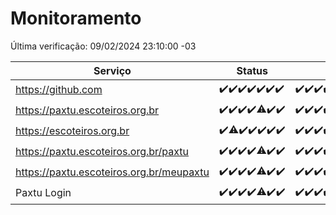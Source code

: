 # Monitoramento

Última verificação: 09/02/2024 23:10:00 -03

|Serviço|Status|Últimas 24h|
|---|---|---|
|https://github.com|<span title="2024-02-03: OK=24">✔️</span><span title="2024-02-04: OK=24">✔️</span><span title="2024-02-05: OK=24">✔️</span><span title="2024-02-06: OK=24">✔️</span><span title="2024-02-07: OK=24">✔️</span><span title="2024-02-08: OK=24">✔️</span><span title="2024-02-09: OK=2">✔️</span>|<span title="08/02/2024 23:12:00 -03 : 200">✔️</span><span title="09/02/2024 00:06:00 -03 : 200">✔️</span><span title="09/02/2024 01:07:00 -03 : 200">✔️</span><span title="09/02/2024 02:05:00 -03 : 200">✔️</span><span title="09/02/2024 03:08:00 -03 : 200">✔️</span><span title="09/02/2024 04:04:00 -03 : 200">✔️</span><span title="09/02/2024 05:08:00 -03 : 200">✔️</span><span title="09/02/2024 06:07:00 -03 : 200">✔️</span><span title="09/02/2024 07:06:00 -03 : 200">✔️</span><span title="09/02/2024 08:04:00 -03 : 200">✔️</span><span title="09/02/2024 09:11:00 -03 : 200">✔️</span><span title="09/02/2024 10:04:00 -03 : 200">✔️</span><span title="09/02/2024 11:04:00 -03 : 200">✔️</span><span title="09/02/2024 12:05:00 -03 : 200">✔️</span><span title="09/02/2024 13:07:00 -03 : 200">✔️</span><span title="09/02/2024 14:03:00 -03 : 200">✔️</span><span title="09/02/2024 15:07:00 -03 : 200">✔️</span><span title="09/02/2024 16:02:00 -03 : 200">✔️</span><span title="09/02/2024 17:06:00 -03 : 200">✔️</span><span title="09/02/2024 18:03:00 -03 : 200">✔️</span><span title="09/02/2024 19:06:00 -03 : 200">✔️</span><span title="09/02/2024 20:06:00 -03 : 200">✔️</span><span title="09/02/2024 21:28:00 -03 : 200">✔️</span><span title="09/02/2024 22:36:00 -03 : 200">✔️</span><span title="09/02/2024 23:10:00 -03 : 200">✔️</span>|
|https://paxtu.escoteiros.org.br|<span title="2024-02-03: OK=24">✔️</span><span title="2024-02-04: OK=24">✔️</span><span title="2024-02-05: OK=24">✔️</span><span title="2024-02-06: OK=24">✔️</span><span title="2024-02-07: OK=23, Falhas=1">⚠️</span><span title="2024-02-08: OK=24">✔️</span><span title="2024-02-09: OK=2">✔️</span>|<span title="08/02/2024 23:12:00 -03 : 200">✔️</span><span title="09/02/2024 00:06:00 -03 : 200">✔️</span><span title="09/02/2024 01:07:00 -03 : 200">✔️</span><span title="09/02/2024 02:05:00 -03 : 200">✔️</span><span title="09/02/2024 03:08:00 -03 : 200">✔️</span><span title="09/02/2024 04:04:00 -03 : 200">✔️</span><span title="09/02/2024 05:08:00 -03 : 200">✔️</span><span title="09/02/2024 06:07:00 -03 : 200">✔️</span><span title="09/02/2024 07:06:00 -03 : 200">✔️</span><span title="09/02/2024 08:04:00 -03 : 200">✔️</span><span title="09/02/2024 09:11:00 -03 : 200">✔️</span><span title="09/02/2024 10:04:00 -03 : 200">✔️</span><span title="09/02/2024 11:04:00 -03 : 200">✔️</span><span title="09/02/2024 12:05:00 -03 : 200">✔️</span><span title="09/02/2024 13:07:00 -03 : 200">✔️</span><span title="09/02/2024 14:03:00 -03 : 200">✔️</span><span title="09/02/2024 15:07:00 -03 : 200">✔️</span><span title="09/02/2024 16:02:00 -03 : 200">✔️</span><span title="09/02/2024 17:06:00 -03 : 200">✔️</span><span title="09/02/2024 18:03:00 -03 : 200">✔️</span><span title="09/02/2024 19:06:00 -03 : 200">✔️</span><span title="09/02/2024 20:06:00 -03 : 200">✔️</span><span title="09/02/2024 21:28:00 -03 : 200">✔️</span><span title="09/02/2024 22:36:00 -03 : 200">✔️</span><span title="09/02/2024 23:10:00 -03 : 200">✔️</span>|
|https://escoteiros.org.br|<span title="2024-02-03: OK=24">✔️</span><span title="2024-02-04: OK=23, Falhas=1">⚠️</span><span title="2024-02-05: OK=24">✔️</span><span title="2024-02-06: OK=24">✔️</span><span title="2024-02-07: OK=24">✔️</span><span title="2024-02-08: OK=24">✔️</span><span title="2024-02-09: OK=2">✔️</span>|<span title="08/02/2024 23:12:00 -03 : 200">✔️</span><span title="09/02/2024 00:07:00 -03 : 200">✔️</span><span title="09/02/2024 01:07:00 -03 : 200">✔️</span><span title="09/02/2024 02:05:00 -03 : 200">✔️</span><span title="09/02/2024 03:08:00 -03 : 200">✔️</span><span title="09/02/2024 04:04:00 -03 : 200">✔️</span><span title="09/02/2024 05:08:00 -03 : 200">✔️</span><span title="09/02/2024 06:07:00 -03 : 200">✔️</span><span title="09/02/2024 07:06:00 -03 : 200">✔️</span><span title="09/02/2024 08:04:00 -03 : 200">✔️</span><span title="09/02/2024 09:11:00 -03 : 200">✔️</span><span title="09/02/2024 10:04:00 -03 : 200">✔️</span><span title="09/02/2024 11:04:00 -03 : 200">✔️</span><span title="09/02/2024 12:05:00 -03 : 200">✔️</span><span title="09/02/2024 13:07:00 -03 : 200">✔️</span><span title="09/02/2024 14:03:00 -03 : 200">✔️</span><span title="09/02/2024 15:07:00 -03 : 200">✔️</span><span title="09/02/2024 16:02:00 -03 : 200">✔️</span><span title="09/02/2024 17:06:00 -03 : 500">❌</span><span title="09/02/2024 18:03:00 -03 : 200">✔️</span><span title="09/02/2024 19:06:00 -03 : 200">✔️</span><span title="09/02/2024 20:06:00 -03 : 200">✔️</span><span title="09/02/2024 21:28:00 -03 : 200">✔️</span><span title="09/02/2024 22:36:00 -03 : 200">✔️</span><span title="09/02/2024 23:10:00 -03 : 200">✔️</span>|
|https://paxtu.escoteiros.org.br/paxtu|<span title="2024-02-03: OK=24">✔️</span><span title="2024-02-04: OK=24">✔️</span><span title="2024-02-05: OK=24">✔️</span><span title="2024-02-06: OK=24">✔️</span><span title="2024-02-07: OK=23, Falhas=1">⚠️</span><span title="2024-02-08: OK=24">✔️</span><span title="2024-02-09: OK=2">✔️</span>|<span title="08/02/2024 23:12:00 -03 : 200">✔️</span><span title="09/02/2024 00:07:00 -03 : 200">✔️</span><span title="09/02/2024 01:07:00 -03 : 200">✔️</span><span title="09/02/2024 02:05:00 -03 : 200">✔️</span><span title="09/02/2024 03:08:00 -03 : 200">✔️</span><span title="09/02/2024 04:04:00 -03 : 200">✔️</span><span title="09/02/2024 05:08:00 -03 : 200">✔️</span><span title="09/02/2024 06:07:00 -03 : 200">✔️</span><span title="09/02/2024 07:06:00 -03 : 200">✔️</span><span title="09/02/2024 08:04:00 -03 : 200">✔️</span><span title="09/02/2024 09:11:00 -03 : 200">✔️</span><span title="09/02/2024 10:04:00 -03 : 200">✔️</span><span title="09/02/2024 11:04:00 -03 : 200">✔️</span><span title="09/02/2024 12:05:00 -03 : 200">✔️</span><span title="09/02/2024 13:07:00 -03 : 200">✔️</span><span title="09/02/2024 14:03:00 -03 : 200">✔️</span><span title="09/02/2024 15:07:00 -03 : 200">✔️</span><span title="09/02/2024 16:02:00 -03 : 200">✔️</span><span title="09/02/2024 17:06:00 -03 : 200">✔️</span><span title="09/02/2024 18:03:00 -03 : 200">✔️</span><span title="09/02/2024 19:06:00 -03 : 200">✔️</span><span title="09/02/2024 20:06:00 -03 : 200">✔️</span><span title="09/02/2024 21:28:00 -03 : 200">✔️</span><span title="09/02/2024 22:36:00 -03 : 200">✔️</span><span title="09/02/2024 23:10:00 -03 : 200">✔️</span>|
|https://paxtu.escoteiros.org.br/meupaxtu|<span title="2024-02-03: OK=24">✔️</span><span title="2024-02-04: OK=24">✔️</span><span title="2024-02-05: OK=24">✔️</span><span title="2024-02-06: OK=24">✔️</span><span title="2024-02-07: OK=23, Falhas=1">⚠️</span><span title="2024-02-08: OK=24">✔️</span><span title="2024-02-09: OK=2">✔️</span>|<span title="08/02/2024 23:12:00 -03 : 200">✔️</span><span title="09/02/2024 00:07:00 -03 : 200">✔️</span><span title="09/02/2024 01:07:00 -03 : 200">✔️</span><span title="09/02/2024 02:05:00 -03 : 200">✔️</span><span title="09/02/2024 03:08:00 -03 : 200">✔️</span><span title="09/02/2024 04:04:00 -03 : 200">✔️</span><span title="09/02/2024 05:08:00 -03 : 200">✔️</span><span title="09/02/2024 06:07:00 -03 : 200">✔️</span><span title="09/02/2024 07:06:00 -03 : 200">✔️</span><span title="09/02/2024 08:04:00 -03 : 200">✔️</span><span title="09/02/2024 09:11:00 -03 : 200">✔️</span><span title="09/02/2024 10:04:00 -03 : 200">✔️</span><span title="09/02/2024 11:04:00 -03 : 200">✔️</span><span title="09/02/2024 12:05:00 -03 : 200">✔️</span><span title="09/02/2024 13:07:00 -03 : 200">✔️</span><span title="09/02/2024 14:03:00 -03 : 200">✔️</span><span title="09/02/2024 15:07:00 -03 : 200">✔️</span><span title="09/02/2024 16:02:00 -03 : 200">✔️</span><span title="09/02/2024 17:06:00 -03 : 200">✔️</span><span title="09/02/2024 18:03:00 -03 : 200">✔️</span><span title="09/02/2024 19:06:00 -03 : 200">✔️</span><span title="09/02/2024 20:06:00 -03 : 200">✔️</span><span title="09/02/2024 21:28:00 -03 : 200">✔️</span><span title="09/02/2024 22:36:00 -03 : 200">✔️</span><span title="09/02/2024 23:10:00 -03 : 200">✔️</span>|
|Paxtu Login|<span title="2024-02-03: OK=24">✔️</span><span title="2024-02-04: OK=24">✔️</span><span title="2024-02-05: OK=24">✔️</span><span title="2024-02-06: OK=24">✔️</span><span title="2024-02-07: OK=23, Falhas=1">⚠️</span><span title="2024-02-08: OK=24">✔️</span><span title="2024-02-09: OK=2">✔️</span>|<span title="08/02/2024 23:12:00 -03 : 200">✔️</span><span title="09/02/2024 00:07:00 -03 : 200">✔️</span><span title="09/02/2024 01:07:00 -03 : 200">✔️</span><span title="09/02/2024 02:05:00 -03 : 200">✔️</span><span title="09/02/2024 03:08:00 -03 : 200">✔️</span><span title="09/02/2024 04:04:00 -03 : 200">✔️</span><span title="09/02/2024 05:08:00 -03 : 200">✔️</span><span title="09/02/2024 06:07:00 -03 : 200">✔️</span><span title="09/02/2024 07:06:00 -03 : 200">✔️</span><span title="09/02/2024 08:04:00 -03 : 200">✔️</span><span title="09/02/2024 09:11:00 -03 : 200">✔️</span><span title="09/02/2024 10:05:00 -03 : 200">✔️</span><span title="09/02/2024 11:04:00 -03 : 200">✔️</span><span title="09/02/2024 12:05:00 -03 : 200">✔️</span><span title="09/02/2024 13:07:00 -03 : 200">✔️</span><span title="09/02/2024 14:03:00 -03 : 200">✔️</span><span title="09/02/2024 15:07:00 -03 : 200">✔️</span><span title="09/02/2024 16:02:00 -03 : 200">✔️</span><span title="09/02/2024 17:06:00 -03 : 200">✔️</span><span title="09/02/2024 18:03:00 -03 : 200">✔️</span><span title="09/02/2024 19:06:00 -03 : 200">✔️</span><span title="09/02/2024 20:06:00 -03 : 200">✔️</span><span title="09/02/2024 21:28:00 -03 : 200">✔️</span><span title="09/02/2024 22:36:00 -03 : 200">✔️</span><span title="09/02/2024 23:10:00 -03 : 200">✔️</span>|
